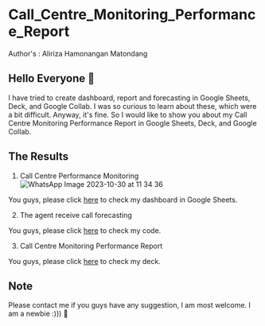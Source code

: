 # Call_Centre_Monitoring_Performance_Report
Author's : Aliriza Hamonangan Matondang
## Hello Everyone 👋
I have tried to create dashboard, report and forecasting in Google Sheets, Deck, and Google Collab. I was so curious to learn about these, which were a bit difficult. Anyway, it's fine. So I would like to show you about my Call Centre Monitoring Performance Report in Google Sheets, Deck, and Google Collab.
## The Results
1. Call Centre Performance Monitoring
![WhatsApp Image 2023-10-30 at 11 34 36](https://github.com/Alirizahm/Call_Centre_Monitoring_Performance_Report/assets/92624520/4e1aec23-1e06-4cd7-b127-174b168044f5)

You guys, please click [here](https://docs.google.com/spreadsheets/d/1sFOYg2KWqFsgjDClcwwE8J9WhDv9QxZhqc-oteDN9oY/edit?pli=1#gid=313071633) to check my dashboard in Google Sheets.

2. The agent receive call forecasting

You guys, please click [here](https://colab.research.google.com/drive/1k8jzj03-yol91eWK_eLFE2HvKZZzThr9#scrollTo=1TauXv4Uzd3W) to check my code.

3. Call Centre Monitoring Performance Report

 You guys, please click [here](https://docs.google.com/presentation/d/1-Iw5rbgivXxqs5dEMaX7HojYzeVioGWgFJXGW6ahELw/edit#slide=id.gdcb566e1d5_0_62) to check my deck.  
 ## Note 
Please contact me if you guys have any suggestion, I am most welcome. I am a newbie :))) 🤖
